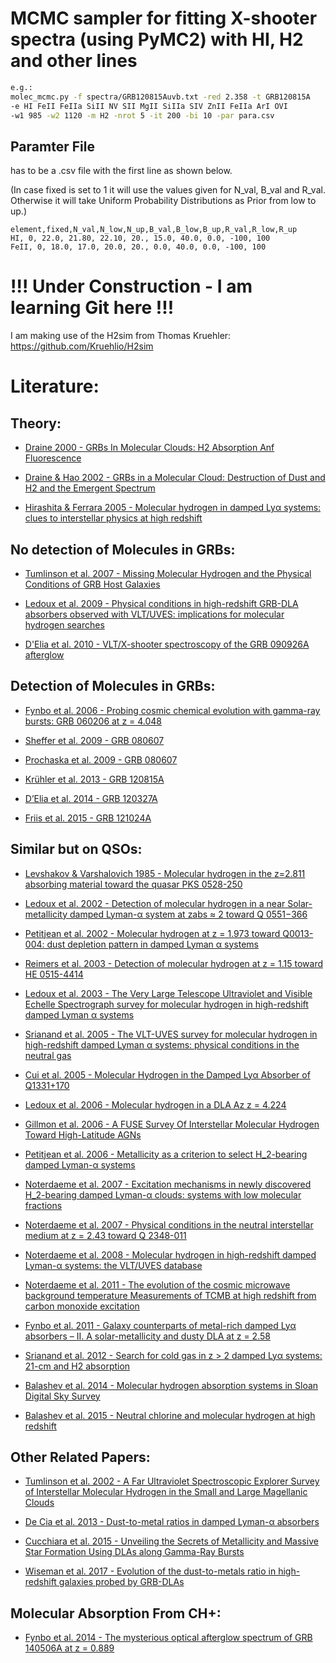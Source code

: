 # MCMC sampler for fitting X-shooter spectra (using PyMC2) with HI, H2 and other lines

```bash
e.g.:
molec_mcmc.py -f spectra/GRB120815Auvb.txt -red 2.358 -t GRB120815A
-e HI FeII FeIIa SiII NV SII MgII SiIIa SIV ZnII FeIIa ArI OVI
-w1 985 -w2 1120 -m H2 -nrot 5 -it 200 -bi 10 -par para.csv
```

## Paramter File

has to be a .csv file with the first line as shown below.

(In case fixed is set to 1 it will use the values given for N_val, B_val and R_val.
Otherwise it will take Uniform Probability Distributions as Prior from low to up.)

```csv
element,fixed,N_val,N_low,N_up,B_val,B_low,B_up,R_val,R_low,R_up
HI, 0, 22.0, 21.80, 22.10, 20., 15.0, 40.0, 0.0, -100, 100
FeII, 0, 18.0, 17.0, 20.0, 20., 0.0, 40.0, 0.0, -100, 100
```

# !!! Under Construction - I am learning Git here !!!

I am making use of the H2sim from Thomas Kruehler:
https://github.com/Kruehlio/H2sim

# Literature:

## Theory:

* [Draine 2000 - GRBs In Molecular Clouds: H2 Absorption Anf Fluorescence](http://iopscience.iop.org/article/10.1086/308581/pdf)

* [Draine & Hao 2002 - GRBs in a Molecular Cloud: Destruction of Dust and H2 and the Emergent Spectrum](http://iopscience.iop.org/article/10.1086/339394/pdf)

* [Hirashita & Ferrara 2005 - Molecular hydrogen in damped Lyα systems: clues to interstellar physics at high redshift](https://arxiv.org/pdf/astro-ph/0411259.pdf)

## No detection of Molecules in GRBs:

* [Tumlinson et al. 2007 - Missing Molecular Hydrogen and the Physical Conditions of GRB Host Galaxies](http://iopscience.iop.org/article/10.1086/521294/pdf)

* [Ledoux et al. 2009 - Physical conditions in high-redshift GRB-DLA absorbers observed with VLT/UVES: implications for molecular hydrogen searches](https://www.aanda.org/articles/aa/pdf/2009/41/aa11572-08.pdf)

* [D'Elia et al. 2010 - VLT/X-shooter spectroscopy of the GRB 090926A afterglow](https://www.aanda.org/articles/aa/pdf/2010/15/aa15216-10.pdf)

## Detection of Molecules in GRBs:

* [Fynbo et al. 2006 - Probing cosmic chemical evolution with gamma-ray bursts: GRB 060206 at z = 4.048](https://www.aanda.org/articles/aa/pdf/2006/21/aa5056-06.pdf)

* [Sheffer et al. 2009 - GRB 080607](http://iopscience.iop.org/article/10.1088/0004-637X/701/2/L63/pdf)

* [Prochaska et al. 2009 - GRB 080607](http://iopscience.iop.org/article/10.1088/0004-637X/691/1/L27/pdf)

* [Krühler et al. 2013 - GRB 120815A](https://www.aanda.org/articles/aa/pdf/2013/09/aa21772-13.pdf)

* [D’Elia et al. 2014 - GRB 120327A](https://www.aanda.org/articles/aa/pdf/2014/04/aa23057-13.pdf)

* [Friis et al. 2015 - GRB 121024A](http://mnras.oxfordjournals.org/content/451/1/167.full.pdf)

## Similar but on QSOs:

* [Levshakov & Varshalovich 1985 - Molecular hydrogen in the z=2.811 absorbing material toward the quasar PKS 0528-250](http://articles.adsabs.harvard.edu/cgi-bin/nph-iarticle_query?1985MNRAS.212..517L&amp;data_type=PDF_HIGH&amp;whole_paper=YES&amp;type=PRINTER&amp;filetype=.pdf)

* [Ledoux et al. 2002 - Detection of molecular hydrogen in a near Solar-metallicity damped Lyman-α system at zabs ≈ 2 toward Q 0551−366](https://www.aanda.org/articles/aa/pdf/2002/47/aah2875e.pdf)

* [Petitjean et al. 2002 - Molecular hydrogen at z = 1.973 toward Q0013-004: dust depletion pattern in damped Lyman α systems](https://arxiv.org/pdf/astro-ph/0201477.pdf)

* [Reimers et al. 2003 - Detection of molecular hydrogen at z = 1.15 toward HE 0515-4414](https://www.aanda.org/articles/aa/pdf/2003/42/aah4641.pdf)

* [Ledoux et al. 2003 - The Very Large Telescope Ultraviolet and Visible Echelle Spectrograph survey for molecular hydrogen in high-redshift damped Lyman α systems](https://arxiv.org/pdf/astro-ph/0302582.pdf)

* [Srianand et al. 2005 - The VLT-UVES survey for molecular hydrogen in high-redshift damped Lyman α systems: physical conditions in the neutral gas](https://arxiv.org/pdf/astro-ph/0506555.pdf)

* [Cui et al. 2005 - Molecular Hydrogen in the Damped Lyα Absorber of Q1331+170](http://iopscience.iop.org/article/10.1086/444368/pdf)

* [Ledoux et al. 2006 - Molecular hydrogen in a DLA Az z = 4.224](http://iopscience.iop.org/article/10.1086/503278/pdf)

* [Gillmon et al. 2006 - A FUSE Survey Of Interstellar Molecular Hydrogen Toward High-Latitude AGNs](http://iopscience.iop.org/article/10.1086/498053/pdf)

* [Petitjean et al. 2006 - Metallicity as a criterion to select H_2-bearing damped Lyman-α systems](https://www.aanda.org/articles/aa/pdf/2006/36/aa5769-06.pdf)

* [Noterdaeme et al. 2007 - Excitation mechanisms in newly discovered H_2-bearing damped Lyman-α clouds: systems with low molecular fractions](https://www.aanda.org/articles/aa/pdf/2007/41/aa8021-07.pdf)

* [Noterdaeme et al. 2007 - Physical conditions in the neutral interstellar medium at z = 2.43 toward Q 2348-011](https://www.aanda.org/articles/aa/pdf/2007/26/aa6897-06.pdf)

* [Noterdaeme et al. 2008 - Molecular hydrogen in high-redshift damped Lyman-α systems: the VLT/UVES database](https://www.aanda.org/articles/aa/pdf/2008/14/aa8780-07.pdf)

* [Noterdaeme et al. 2011 - The evolution of the cosmic microwave background temperature Measurements of TCMB at high redshift from carbon monoxide excitation](https://www.aanda.org/articles/aa/pdf/2011/02/aa16140-10.pdf)

* [Fynbo et al. 2011 - Galaxy counterparts of metal-rich damped Lyα absorbers – II. A solar-metallicity and dusty DLA at z = 2.58](https://arxiv.org/pdf/1011.5312.pdf)

* [Srianand et al. 2012 - Search for cold gas in z > 2 damped Lyα systems: 21-cm and H2 absorption](https://academic.oup.com/mnras/article-lookup/doi/10.1111/j.1365-2966.2011.20342.x)

* [Balashev et al. 2014 - Molecular hydrogen absorption systems in Sloan Digital Sky Survey](https://academic.oup.com/mnras/article-lookup/doi/10.1093/mnras/stu275)

* [Balashev et al. 2015 - Neutral chlorine and molecular hydrogen at high redshift](https://www.aanda.org/articles/aa/pdf/2015/03/aa25553-14.pdf)

## Other Related Papers:

* [Tumlinson et al. 2002 - A Far Ultraviolet Spectroscopic Explorer Survey of Interstellar Molecular Hydrogen in the Small and Large Magellanic Clouds](http://iopscience.iop.org/article/10.1086/338112/pdf)

* [De Cia et al. 2013 - Dust-to-metal ratios in damped Lyman-α absorbers](https://www.aanda.org/articles/aa/pdf/2013/12/aa21834-13.pdf)

* [Cucchiara et al. 2015 - Unveiling the Secrets of Metallicity and Massive Star Formation Using DLAs along Gamma-Ray Bursts](http://iopscience.iop.org/article/10.1088/0004-637X/804/1/51/pdf)

* [Wiseman et al. 2017 - Evolution of the dust-to-metals ratio in high-redshift galaxies probed by GRB-DLAs](https://www.aanda.org/articles/aa/pdf/2017/03/aa29228-16.pdf)

## Molecular Absorption From CH+:

* [Fynbo et al. 2014 - The mysterious optical afterglow spectrum of GRB 140506A at z = 0.889](https://www.aanda.org/articles/aa/pdf/2014/12/aa24726-14.pdf)
